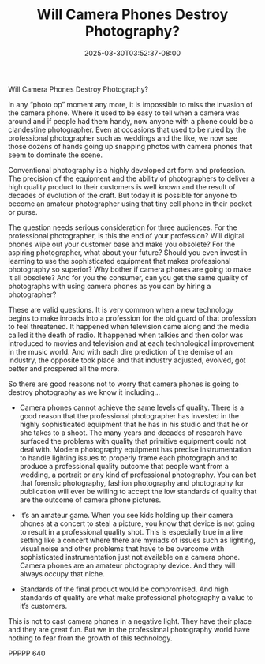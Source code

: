 ﻿---
title: "Will Camera Phones Destroy Photography?"
date: 2025-03-30T03:52:37-08:00
description: "TXT Tips for Web Success"
featured_image: "/images/TXT.jpg"
tags: ["TXT"]
---

Will Camera Phones Destroy Photography?

In any “photo op” moment any more, it is impossible to miss the invasion of the camera phone.  Where it used to be easy to tell when a camera was around and if people had them handy, now anyone with a phone could be a clandestine photographer.  Even at occasions that used to be ruled by the professional photographer such as weddings and the like, we now see those dozens of hands going up snapping photos with camera phones that seem to dominate the scene.

Conventional photography is a highly developed art form and profession.  The precision of the equipment and the ability of photographers to deliver a high quality product to their customers is well known and the result of decades of evolution of the craft.  But today it is possible for anyone to become an amateur photographer using that tiny cell phone in their pocket or purse.  

The question needs serious consideration for three audiences.  For the professional photographer, is this the end of your profession?  Will digital phones wipe out your customer base and make you obsolete?  For the aspiring photographer, what about your future?  Should you even invest in learning to use the sophisticated equipment that makes professional photography so superior?  Why bother if camera phones are going to make it all obsolete?  And for you the consumer, can you get the same quality of photographs with using camera phones as you can by hiring a photographer?

These are valid questions.  It is very common when a new technology begins to make inroads into a profession for the old guard of that profession to feel threatened.  It happened when television came along and the media called it the death of radio.  It happened when talkies and then color was introduced to movies and television and at each technological improvement in the music world.  And with each dire prediction of the demise of an industry, the opposite took place and that industry adjusted, evolved, got better and prospered all the more.

So there are good reasons not to worry that camera phones is going to destroy photography as we know it including…

*	Camera phones cannot achieve the same levels of quality.  There is a good reason that the professional photographer has invested in the highly sophisticated equipment that he has in his studio and that he or she takes to a shoot.  The many years and decades of research have surfaced the problems with quality that primitive equipment could not deal with.  Modern photography equipment has precise instrumentation to handle lighting issues to properly frame each photograph and to produce a professional quality outcome that people want from a wedding, a portrait or any kind of professional photography.  You can bet that forensic photography, fashion photography and photography for publication will ever be willing to accept the low standards of quality that are the outcome of camera phone pictures.

*	It’s an amateur game.  When you see kids holding up their camera phones at a concert to steal a picture, you know that device is not going to result in a professional quality shot.  This is especially true in a live setting like a concert where there are myriads of issues such as lighting, visual noise and other problems that have to be overcome with sophisticated instrumentation just not available on a camera phone.  Camera phones are an amateur photography device.  And they will always occupy that niche.

*	Standards of the final product would be compromised.  And high standards of quality are what make professional photography a value to it’s customers.

This is not to cast camera phones in a negative light.  They have their place and they are great fun.  But we in the professional photography world have nothing to fear from the growth of this technology.

PPPPP 640

